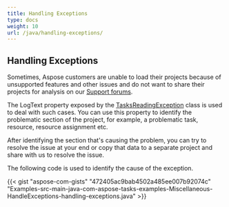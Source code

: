 ```yaml
---
title: Handling Exceptions
type: docs
weight: 10
url: /java/handling-exceptions/
---
```


## **Handling Exceptions**
Sometimes, Aspose customers are unable to load their projects because of unsupported features and other issues and do not want to share their projects for analysis on our [Support forums](http://www.aspose.com/community/forums/default.aspx).

The LogText property exposed by the [TasksReadingException](http://www.aspose.com/api/java/tasks/com.aspose.tasks/classes/TasksReadingException) class is used to deal with such cases. You can use this property to identify the problematic section of the project, for example, a problematic task, resource, resource assignment etc.

After identifying the section that's causing the problem, you can try to resolve the issue at your end or copy that data to a separate project and share with us to resolve the issue.

The following code is used to identify the cause of the exception.

{{< gist "aspose-com-gists" "472405ac9bab4502a485ee007b92074c" "Examples-src-main-java-com-aspose-tasks-examples-Miscellaneous-HandleExceptions-handling-exceptions.java" >}}
